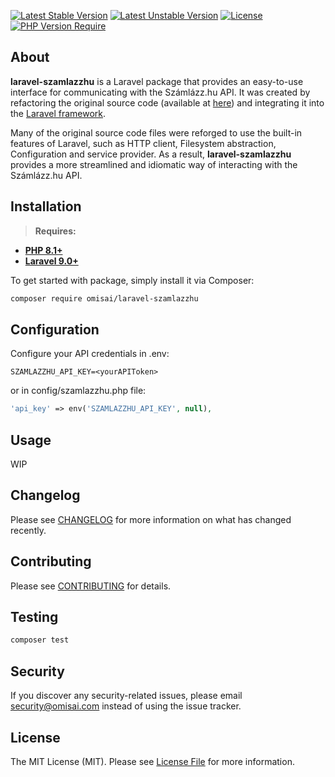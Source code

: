 [![Latest Stable Version](http://poser.pugx.org/omisai/laravel-szamlazzhu/v)](https://packagist.org/packages/omisai/laravel-szamlazzhu)
[![Latest Unstable Version](http://poser.pugx.org/omisai/laravel-szamlazzhu/v/unstable)](https://packagist.org/packages/omisai/laravel-szamlazzhu)
[![License](http://poser.pugx.org/omisai/laravel-szamlazzhu/license)](https://packagist.org/packages/omisai/laravel-szamlazzhu)
[![PHP Version Require](http://poser.pugx.org/omisai/laravel-szamlazzhu/require/php)](https://packagist.org/packages/omisai/laravel-szamlazzhu)

## About

**laravel-szamlazzhu** is a Laravel package that provides an easy-to-use interface for communicating with the Számlázz.hu API. It was created by refactoring the original source code (available at [here](https://docs.szamlazz.hu/#php-api/)) and integrating it into the [Laravel framework](https://laravel.com/).

Many of the original source code files were reforged to use the built-in features of Laravel, such as HTTP client, Filesystem abstraction, Configuration and service provider. As a result, **laravel-szamlazzhu** provides a more streamlined and idiomatic way of interacting with the Számlázz.hu API.

## Installation

> **Requires:**
- **[PHP 8.1+](https://php.net/releases/)**
- **[Laravel 9.0+](https://github.com/laravel/laravel)**

To get started with package, simply install it via Composer:

``` bash
composer require omisai/laravel-szamlazzhu
```


## Configuration

Configure your API credentials in .env:

``` env
SZAMLAZZHU_API_KEY=<yourAPIToken>
```

or in config/szamlazzhu.php file:

``` php
'api_key' => env('SZAMLAZZHU_API_KEY', null),
```

## Usage

WIP

## Changelog

Please see [CHANGELOG](CHANGELOG.md) for more information on what has changed recently.

## Contributing

Please see [CONTRIBUTING](CONTRIBUTING.md) for details.

## Testing

``` bash
composer test
```


## Security

If you discover any security-related issues, please email [security@omisai.com](mailto:security@omisai.com) instead of using the issue tracker.


## License

The MIT License (MIT). Please see [License File](LICENSE.md) for more information.